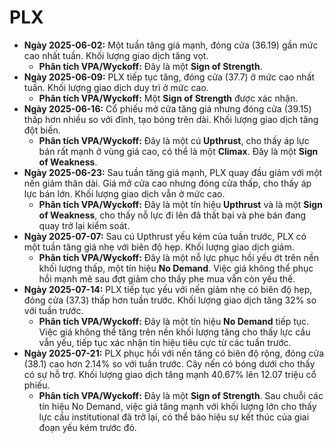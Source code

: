 # PLX

- **Ngày 2025-06-02:** Một tuần tăng giá mạnh, đóng cửa (36.19) gần mức cao nhất tuần. Khối lượng giao dịch tăng vọt.
    - **Phân tích VPA/Wyckoff:** Đây là một **Sign of Strength**.
- **Ngày 2025-06-09:** PLX tiếp tục tăng, đóng cửa (37.7) ở mức cao nhất tuần. Khối lượng giao dịch duy trì ở mức cao.
    - **Phân tích VPA/Wyckoff:** Một **Sign of Strength** được xác nhận.
- **Ngày 2025-06-16:** Cổ phiếu mở cửa tăng giá nhưng đóng cửa (39.15) thấp hơn nhiều so với đỉnh, tạo bóng trên dài. Khối lượng giao dịch tăng đột biến.
    - **Phân tích VPA/Wyckoff:** Đây là một cú **Upthrust**, cho thấy áp lực bán rất mạnh ở vùng giá cao, có thể là một **Climax**. Đây là một **Sign of Weakness**.
- **Ngày 2025-06-23:** Sau tuần tăng giá mạnh, PLX quay đầu giảm với một nến giảm thân dài. Giá mở cửa cao nhưng đóng cửa thấp, cho thấy áp lực bán lớn. Khối lượng giao dịch vẫn ở mức cao.
    - **Phân tích VPA/Wyckoff:** Đây là một tín hiệu **Upthrust** và là một **Sign of Weakness**, cho thấy nỗ lực đi lên đã thất bại và phe bán đang quay trở lại kiểm soát.
- **Ngày 2025-07-07:** Sau cú Upthrust yếu kém của tuần trước, PLX có một tuần tăng giá nhẹ với biên độ hẹp. Khối lượng giao dịch giảm.
    - **Phân tích VPA/Wyckoff:** Đây là một nỗ lực phục hồi yếu ớt trên nền khối lượng thấp, một tín hiệu **No Demand**. Việc giá không thể phục hồi mạnh mẽ sau đợt giảm cho thấy phe mua vẫn còn yếu thế.
- **Ngày 2025-07-14:** PLX tiếp tục yếu với nến giảm nhẹ có biên độ hẹp, đóng cửa (37.3) thấp hơn tuần trước. Khối lượng giao dịch tăng 32% so với tuần trước.
    - **Phân tích VPA/Wyckoff:** Đây là một tín hiệu **No Demand** tiếp tục. Việc giá không thể tăng trên nền khối lượng tăng cho thấy lực cầu vẫn yếu, tiếp tục xác nhận tín hiệu tiêu cực từ các tuần trước.
- **Ngày 2025-07-21:** PLX phục hồi với nến tăng có biên độ rộng, đóng cửa (38.1) cao hơn 2.14% so với tuần trước. Cây nến có bóng dưới cho thấy có sự hỗ trợ. Khối lượng giao dịch tăng mạnh 40.67% lên 12.07 triệu cổ phiếu.
    - **Phân tích VPA/Wyckoff:** Đây là một **Sign of Strength**. Sau chuỗi các tín hiệu No Demand, việc giá tăng mạnh với khối lượng lớn cho thấy lực cầu institutional đã trở lại, có thể báo hiệu sự kết thúc của giai đoạn yếu kém trước đó.


